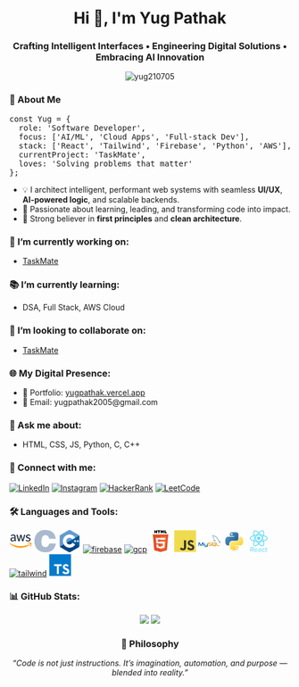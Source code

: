 <h1 align="center">Hi 👋, I'm Yug Pathak</h1>
<h3 align="center">
Crafting Intelligent Interfaces • Engineering Digital Solutions • Embracing AI Innovation
</h3>

<p align="center">
  <img src="https://komarev.com/ghpvc/?username=yug210705&label=Profile%20views&color=6e40c9&style=flat-square" alt="yug210705" />
</p>

<h3>🧬 About Me</h3>

<pre>
const Yug = {
  role: 'Software Developer',
  focus: ['AI/ML', 'Cloud Apps', 'Full-stack Dev'],
  stack: ['React', 'Tailwind', 'Firebase', 'Python', 'AWS'],
  currentProject: 'TaskMate',
  loves: 'Solving problems that matter'
};
</pre>

<ul>
  <li>💡 I architect intelligent, performant web systems with seamless <b>UI/UX</b>, <b>AI-powered logic</b>, and scalable backends.</li>
  <li>🎯 Passionate about learning, leading, and transforming code into impact.</li>
  <li>🧠 Strong believer in <b>first principles</b> and <b>clean architecture</b>.</li>
</ul>

<h3>🚀 I’m currently working on:</h3>
<ul>
  <li><a href="https://task-mate-beta.vercel.app" target="_blank">TaskMate</a></li>
</ul>

<h3>📚 I’m currently learning:</h3>
<ul>
  <li>DSA, Full Stack, AWS Cloud</li>
</ul>

<h3>🤝 I’m looking to collaborate on:</h3>
<ul>
  <li><a href="https://task-mate-beta.vercel.app" target="_blank">TaskMate</a></li>
</ul>

<h3>🌐 My Digital Presence:</h3>
<ul>
  <li>💼 Portfolio: <a href="https://yugpathak.vercel.app" target="_blank">yugpathak.vercel.app</a></li>
  <li>📩 Email: yugpathak2005@gmail.com</li>
</ul>

<h3>💬 Ask me about:</h3>
<ul>
  <li>HTML, CSS, JS, Python, C, C++</li>
</ul>

<h3 align="left">📲 Connect with me:</h3>
<p align="left">
  <a href="https://linkedin.com/in/yug-pathak-94b7b225b" target="blank"><img align="center" src="https://raw.githubusercontent.com/rahuldkjain/github-profile-readme-generator/master/src/images/icons/Social/linked-in-alt.svg" alt="LinkedIn" height="30" width="40" /></a>
  <a href="https://instagram.com/yug._.pathak" target="blank"><img align="center" src="https://raw.githubusercontent.com/rahuldkjain/github-profile-readme-generator/master/src/images/icons/Social/instagram.svg" alt="Instagram" height="30" width="40" /></a>
  <a href="https://www.hackerrank.com/yugpathak2005" target="blank"><img align="center" src="https://raw.githubusercontent.com/rahuldkjain/github-profile-readme-generator/master/src/images/icons/Social/hackerrank.svg" alt="HackerRank" height="30" width="40" /></a>
  <a href="https://www.leetcode.com/yug_pathak" target="blank"><img align="center" src="https://raw.githubusercontent.com/rahuldkjain/github-profile-readme-generator/master/src/images/icons/Social/leet-code.svg" alt="LeetCode" height="30" width="40" /></a>
</p>

<h3 align="left">🛠️ Languages and Tools:</h3>
<p align="left">
  <a href="https://aws.amazon.com" target="_blank" rel="noreferrer"><img src="https://raw.githubusercontent.com/devicons/devicon/master/icons/amazonwebservices/amazonwebservices-original-wordmark.svg" alt="aws" width="40" height="40"/></a>
  <a href="https://www.cprogramming.com/" target="_blank" rel="noreferrer"><img src="https://raw.githubusercontent.com/devicons/devicon/master/icons/c/c-original.svg" alt="c" width="40" height="40"/></a>
  <a href="https://www.w3schools.com/cpp/" target="_blank" rel="noreferrer"><img src="https://raw.githubusercontent.com/devicons/devicon/master/icons/cplusplus/cplusplus-original.svg" alt="cplusplus" width="40" height="40"/></a>
  <a href="https://firebase.google.com/" target="_blank" rel="noreferrer"><img src="https://www.vectorlogo.zone/logos/firebase/firebase-icon.svg" alt="firebase" width="40" height="40"/></a>
  <a href="https://cloud.google.com" target="_blank" rel="noreferrer"><img src="https://www.vectorlogo.zone/logos/google_cloud/google_cloud-icon.svg" alt="gcp" width="40" height="40"/></a>
  <a href="https://www.w3.org/html/" target="_blank" rel="noreferrer"><img src="https://raw.githubusercontent.com/devicons/devicon/master/icons/html5/html5-original-wordmark.svg" alt="html5" width="40" height="40"/></a>
  <a href="https://developer.mozilla.org/en-US/docs/Web/JavaScript" target="_blank" rel="noreferrer"><img src="https://raw.githubusercontent.com/devicons/devicon/master/icons/javascript/javascript-original.svg" alt="javascript" width="40" height="40"/></a>
  <a href="https://www.mysql.com/" target="_blank" rel="noreferrer"><img src="https://raw.githubusercontent.com/devicons/devicon/master/icons/mysql/mysql-original-wordmark.svg" alt="mysql" width="40" height="40"/></a>
  <a href="https://www.python.org" target="_blank" rel="noreferrer"><img src="https://raw.githubusercontent.com/devicons/devicon/master/icons/python/python-original.svg" alt="python" width="40" height="40"/></a>
  <a href="https://reactjs.org/" target="_blank" rel="noreferrer"><img src="https://raw.githubusercontent.com/devicons/devicon/master/icons/react/react-original-wordmark.svg" alt="react" width="40" height="40"/></a>
  <a href="https://tailwindcss.com/" target="_blank" rel="noreferrer"><img src="https://www.vectorlogo.zone/logos/tailwindcss/tailwindcss-icon.svg" alt="tailwind" width="40" height="40"/></a>
  <a href="https://www.typescriptlang.org/" target="_blank" rel="noreferrer"><img src="https://raw.githubusercontent.com/devicons/devicon/master/icons/typescript/typescript-original.svg" alt="typescript" width="40" height="40"/></a>
</p>

<h3 align="left">📊 GitHub Stats:</h3>
<p align="center">
  <img src="https://github-readme-stats.vercel.app/api?username=yug210705&show_icons=true&theme=radical&hide_border=true" width="47%" />
  <img src="https://github-readme-stats.vercel.app/api/top-langs/?username=yug210705&layout=compact&theme=radical&hide_border=true" width="47%" />
</p>

<h3 align="center">🔮 Philosophy</h3>
<p align="center"><i>“Code is not just instructions. It’s imagination, automation, and purpose — blended into reality.”</i></p>
